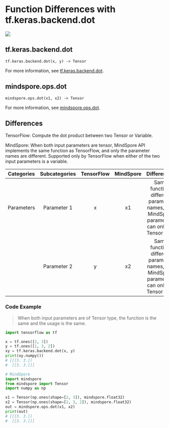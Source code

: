 # Function Differences with tf.keras.backend.dot

<a href="https://gitee.com/mindspore/docs/blob/master/docs/mindspore/source_en/note/api_mapping/tensorflow_diff/dot.md" target="_blank"><img src="https://mindspore-website.obs.cn-north-4.myhuaweicloud.com/website-images/r2.0/resource/_static/logo_source_en.png"></a>

## tf.keras.backend.dot

```text
tf.keras.backend.dot(x, y) -> Tensor
```

For more information, see [tf.keras.backend.dot](https://keras.io/zh/backend/#dot).

## mindspore.ops.dot

```text
mindspore.ops.dot(x1, x2) -> Tensor
```

For more information, see [mindspore.ops.dot](https://www.mindspore.cn/docs/en/master/api_python/ops/mindspore.ops.dot.html).

## Differences

TensorFlow: Compute the dot product between two Tensor or Variable.

MindSpore: When both input parameters are tensor, MindSpore API implements the same function as TensorFlow, and only the parameter names are different. Supported only by TensorFlow when either of the two input parameters is a variable.

| Categories | Subcategories |TensorFlow | MindSpore | Differences |
| :-: | :-: | :-: | :-: |:-:|
|Parameters | Parameter 1 | x | x1 |Same function, different parameter names, and MindSpore parameters can only be Tensor type |
| | Parameter 2 | y | x2 |Same function, different parameter names, and MindSpore parameters can only be Tensor type |

### Code Example

> When both input parameters are of Tensor type, the function is the same and the usage is the same.

```python
import tensorflow as tf

x = tf.ones([2, 3])
y = tf.ones([1, 3, 2])
xy = tf.keras.backend.dot(x, y)
print(xy.numpy())
# [[[3. 3.]]
#  [[3. 3.]]]

# MindSpore
import mindspore
from mindspore import Tensor
import numpy as np

x1 = Tensor(np.ones(shape=[2, 3]), mindspore.float32)
x2 = Tensor(np.ones(shape=[1, 3, 2]), mindspore.float32)
out = mindspore.ops.dot(x1, x2)
print(out)
# [[[3. 3.]]
#  [[3. 3.]]]
```
